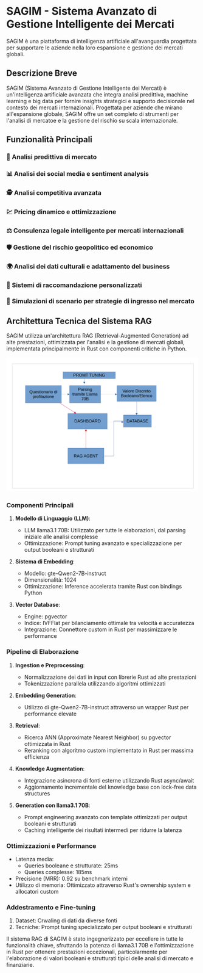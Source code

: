 # SAGIM - Sistema Avanzato di Gestione Intelligente dei Mercati

SAGIM è una piattaforma di intelligenza artificiale all'avanguardia progettata per supportare le aziende nella loro espansione e gestione dei mercati globali.

## Descrizione Breve

SAGIM (Sistema Avanzato di Gestione Intelligente dei Mercati) è un'intelligenza artificiale avanzata che integra analisi predittiva, machine learning e big data per fornire insights strategici e supporto decisionale nel contesto dei mercati internazionali. Progettata per aziende che mirano all'espansione globale, SAGIM offre un set completo di strumenti per l'analisi di mercatoe e la gestione del rischio su scala internazionale.

## Funzionalità Principali

### 🔮 Analisi predittiva di mercato
### 📊 Analisi dei social media e sentiment analysis
### 🕵️ Analisi competitiva avanzata
### 💹 Pricing dinamico e ottimizzazione
### ⚖️ Consulenza legale intelligente per mercati internazionali
### 🛡️ Gestione del rischio geopolitico ed economico
### 🌍 Analisi dei dati culturali e adattamento del business
### 🎯 Sistemi di raccomandazione personalizzati
### 🧩 Simulazioni di scenario per strategie di ingresso nel mercato

## Architettura Tecnica del Sistema RAG

SAGIM utilizza un'architettura RAG (Retrieval-Augmented Generation) ad alte prestazioni, ottimizzata per l'analisi e la gestione di mercati globali, implementata principalmente in Rust con componenti critiche in Python.

![Architettura SAGIM](https://github.com/teddyhoss/SAGIM/raw/main/architecture/definitivo.png)

### Componenti Principali

1. **Modello di Linguaggio (LLM)**:
   - LLM llama3.1 70B: Utilizzato per tutte le elaborazioni, dal parsing iniziale alle analisi complesse
   - Ottimizzazione: Prompt tuning avanzato e specializzazione per output booleani e strutturati

2. **Sistema di Embedding**:
   - Modello: gte-Qwen2-7B-instruct
   - Dimensionalità: 1024
   - Ottimizzazione: Inference accelerata tramite Rust con bindings Python

3. **Vector Database**:
   - Engine: pgvector
   - Indice: IVFFlat per bilanciamento ottimale tra velocità e accuratezza
   - Integrazione: Connettore custom in Rust per massimizzare le performance

### Pipeline di Elaborazione

1. **Ingestion e Preprocessing**:
   - Normalizzazione dei dati in input con librerie Rust ad alte prestazioni
   - Tokenizzazione parallela utilizzando algoritmi ottimizzati

2. **Embedding Generation**:
   - Utilizzo di gte-Qwen2-7B-instruct attraverso un wrapper Rust per performance elevate

3. **Retrieval**:
   - Ricerca ANN (Approximate Nearest Neighbor) su pgvector ottimizzata in Rust
   - Reranking con algoritmo custom implementato in Rust per massima efficienza

4. **Knowledge Augmentation**:
   - Integrazione asincrona di fonti esterne utilizzando Rust async/await
   - Aggiornamento incrementale del knowledge base con lock-free data structures

5. **Generation con llama3.1 70B**:
   - Prompt engineering avanzato con template ottimizzati per output booleani e strutturati
   - Caching intelligente dei risultati intermedi per ridurre la latenza

### Ottimizzazioni e Performance

- Latenza media: 
  - Queries booleane e strutturate: 25ms
  - Queries complesse: 185ms
- Precisione (MRR): 0.92 su benchmark interni
- Utilizzo di memoria: Ottimizzato attraverso Rust's ownership system e allocatori custom

### Addestramento e Fine-tuning

1. Dataset: Crwaling di dati da diverse fonti
2. Tecniche: Prompt tuning specializzato per output booleani e strutturati

Il sistema RAG di SAGIM è stato ingegnerizzato per eccellere in tutte le funzionalità chiave, sfruttando la potenza di llama3.1 70B e l'ottimizzazione in Rust per ottenere prestazioni eccezionali, particolarmente per l'elaborazione di valori booleani e strutturati tipici delle analisi di mercato e finanziarie.
